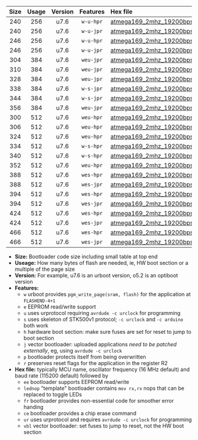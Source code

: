 |Size|Usage|Version|Features|Hex file|
|:-:|:-:|:-:|:-:|:--|
|240|256|u7.6|`w-u-hpr`|[atmega169_2mhz_19200bps_ur.hex](https://raw.githubusercontent.com/stefanrueger/urboot/main//atmega169_2mhz_19200bps_ur.hex)|
|240|256|u7.6|`w-u-jpr`|[atmega169_2mhz_19200bps_ur_vbl.hex](https://raw.githubusercontent.com/stefanrueger/urboot/main//atmega169_2mhz_19200bps_ur_vbl.hex)|
|246|256|u7.6|`w-u-hpr`|[atmega169_2mhz_19200bps_lednop_ur.hex](https://raw.githubusercontent.com/stefanrueger/urboot/main//atmega169_2mhz_19200bps_lednop_ur.hex)|
|246|256|u7.6|`w-u-jpr`|[atmega169_2mhz_19200bps_lednop_ur_vbl.hex](https://raw.githubusercontent.com/stefanrueger/urboot/main//atmega169_2mhz_19200bps_lednop_ur_vbl.hex)|
|304|384|u7.6|`weu-jpr`|[atmega169_2mhz_19200bps_ee_ur_vbl.hex](https://raw.githubusercontent.com/stefanrueger/urboot/main//atmega169_2mhz_19200bps_ee_ur_vbl.hex)|
|310|384|u7.6|`weu-jpr`|[atmega169_2mhz_19200bps_ee_lednop_ur_vbl.hex](https://raw.githubusercontent.com/stefanrueger/urboot/main//atmega169_2mhz_19200bps_ee_lednop_ur_vbl.hex)|
|328|384|u7.6|`weu-jpr`|[atmega169_2mhz_19200bps_ee_lednop_fr_ur_vbl.hex](https://raw.githubusercontent.com/stefanrueger/urboot/main//atmega169_2mhz_19200bps_ee_lednop_fr_ur_vbl.hex)|
|338|384|u7.6|`w-s-jpr`|[atmega169_2mhz_19200bps_vbl.hex](https://raw.githubusercontent.com/stefanrueger/urboot/main//atmega169_2mhz_19200bps_vbl.hex)|
|344|384|u7.6|`w-s-jpr`|[atmega169_2mhz_19200bps_lednop_vbl.hex](https://raw.githubusercontent.com/stefanrueger/urboot/main//atmega169_2mhz_19200bps_lednop_vbl.hex)|
|356|384|u7.6|`weu-jpr`|[atmega169_2mhz_19200bps_ee_lednop_fr_ce_ur_vbl.hex](https://raw.githubusercontent.com/stefanrueger/urboot/main//atmega169_2mhz_19200bps_ee_lednop_fr_ce_ur_vbl.hex)|
|300|512|u7.6|`weu-hpr`|[atmega169_2mhz_19200bps_ee_ur.hex](https://raw.githubusercontent.com/stefanrueger/urboot/main//atmega169_2mhz_19200bps_ee_ur.hex)|
|306|512|u7.6|`weu-hpr`|[atmega169_2mhz_19200bps_ee_lednop_ur.hex](https://raw.githubusercontent.com/stefanrueger/urboot/main//atmega169_2mhz_19200bps_ee_lednop_ur.hex)|
|324|512|u7.6|`weu-hpr`|[atmega169_2mhz_19200bps_ee_lednop_fr_ur.hex](https://raw.githubusercontent.com/stefanrueger/urboot/main//atmega169_2mhz_19200bps_ee_lednop_fr_ur.hex)|
|334|512|u7.6|`w-s-hpr`|[atmega169_2mhz_19200bps.hex](https://raw.githubusercontent.com/stefanrueger/urboot/main//atmega169_2mhz_19200bps.hex)|
|340|512|u7.6|`w-s-hpr`|[atmega169_2mhz_19200bps_lednop.hex](https://raw.githubusercontent.com/stefanrueger/urboot/main//atmega169_2mhz_19200bps_lednop.hex)|
|352|512|u7.6|`weu-hpr`|[atmega169_2mhz_19200bps_ee_lednop_fr_ce_ur.hex](https://raw.githubusercontent.com/stefanrueger/urboot/main//atmega169_2mhz_19200bps_ee_lednop_fr_ce_ur.hex)|
|388|512|u7.6|`wes-hpr`|[atmega169_2mhz_19200bps_ee.hex](https://raw.githubusercontent.com/stefanrueger/urboot/main//atmega169_2mhz_19200bps_ee.hex)|
|388|512|u7.6|`wes-jpr`|[atmega169_2mhz_19200bps_ee_vbl.hex](https://raw.githubusercontent.com/stefanrueger/urboot/main//atmega169_2mhz_19200bps_ee_vbl.hex)|
|394|512|u7.6|`wes-hpr`|[atmega169_2mhz_19200bps_ee_lednop.hex](https://raw.githubusercontent.com/stefanrueger/urboot/main//atmega169_2mhz_19200bps_ee_lednop.hex)|
|394|512|u7.6|`wes-jpr`|[atmega169_2mhz_19200bps_ee_lednop_vbl.hex](https://raw.githubusercontent.com/stefanrueger/urboot/main//atmega169_2mhz_19200bps_ee_lednop_vbl.hex)|
|424|512|u7.6|`wes-hpr`|[atmega169_2mhz_19200bps_ee_lednop_fr.hex](https://raw.githubusercontent.com/stefanrueger/urboot/main//atmega169_2mhz_19200bps_ee_lednop_fr.hex)|
|424|512|u7.6|`wes-jpr`|[atmega169_2mhz_19200bps_ee_lednop_fr_vbl.hex](https://raw.githubusercontent.com/stefanrueger/urboot/main//atmega169_2mhz_19200bps_ee_lednop_fr_vbl.hex)|
|466|512|u7.6|`wes-hpr`|[atmega169_2mhz_19200bps_ee_lednop_fr_ce.hex](https://raw.githubusercontent.com/stefanrueger/urboot/main//atmega169_2mhz_19200bps_ee_lednop_fr_ce.hex)|
|466|512|u7.6|`wes-jpr`|[atmega169_2mhz_19200bps_ee_lednop_fr_ce_vbl.hex](https://raw.githubusercontent.com/stefanrueger/urboot/main//atmega169_2mhz_19200bps_ee_lednop_fr_ce_vbl.hex)|

- **Size:** Bootloader code size including small table at top end
- **Useage:** How many bytes of flash are needed, ie, HW boot section or a multiple of the page size
- **Version:** For example, u7.6 is an urboot version, o5.2 is an optiboot version
- **Features:**
  + `w` urboot provides `pgm_write_page(sram, flash)` for the application at `FLASHEND-4+1`
  + `e` EEPROM read/write support
  + `u` uses urprotocol requiring `avrdude -c urclock` for programming
  + `s` uses skeleton of STK500v1 protocol; `-c urclock` and `-c arduino` both work
  + `h` hardware boot section: make sure fuses are set for reset to jump to boot section
  + `j` vector bootloader: uploaded applications *need to be patched externally*, eg, using `avrdude -c urclock`
  + `p` bootloader protects itself from being overwritten
  + `r` preserves reset flags for the application in the register R2
- **Hex file:** typically MCU name, oscillator frequency (16 MHz default) and baud rate (115200 default) followed by
  + `ee` bootloader supports EEPROM read/write
  + `lednop` "template" bootloader contains `mov rx,rx` nops that can be replaced to toggle LEDs
  + `fr` bootloader provides non-essential code for smoother error handing
  + `ce` bootloader provides a chip erase command
  + `ur` uses urprotocol and requires `avrdude -c urclock` for programming
  + `vbl` vector bootloader: set fuses to jump to reset, not the HW boot section
